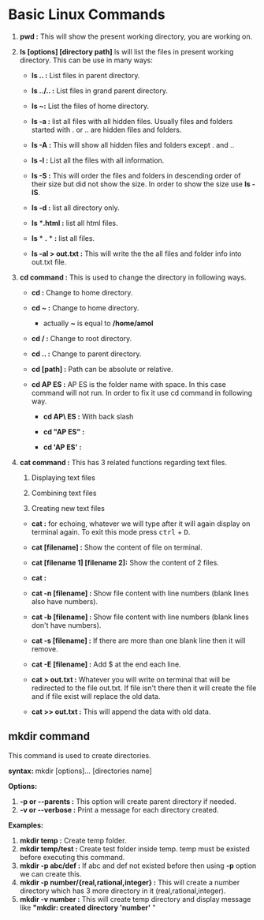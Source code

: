 # Basic Linux Commands

1. **pwd :** This will show the present working directory, you are working on.

1. **ls [options] [directory path]** ls will list the files in present working directory. This can be use in many ways:

    * **ls .. :** List files in parent directory.

    * **ls ../.. :** List files in grand parent directory. 

    * **ls ~:** List the files of home directory.

    * **ls -a :** list all files with all hidden files. Usually files and folders started with . or .. are hidden files and folders.

    * **ls -A :** This will show all hidden files and folders except . and ..
    
    * **ls -l :** List all the files with all information.
    
    * **ls -S :** This will order the files and folders in descending order of their size but did not show the size. In order to show the size use **ls -lS**.
    
    * **ls -d :** list all directory only.
    
    * **ls** ***.html :** list all html files.
    
    * **ls** * **.** * **:** list all files.
    
    * **ls -al > out.txt :** This will write the the all files and folder info into out.txt file.
    
1. **cd command :** This is used to change the directory in following ways. 

    * **cd :** Change to home directory.
    
    * **cd ~ :** Change to home directory.
        
        * actually **~** is equal to  **/home/amol**
    
    * **cd / :** Change to root directory.
    
    * **cd .. :** Change to parent directory.
    
    * **cd [path] :** Path can be absolute or relative.
    
    * **cd AP ES :** AP ES is the folder name with space. In this case command will not run. In order to fix it use cd command in following way.
        
        * **cd AP\ ES :** With back slash
        
        * **cd "AP ES" :** 
        
        * **cd 'AP ES' :**

1. **cat command :** This has 3 related functions regarding text files.

    
    1. Displaying text files
    
    1. Combining text files
    
    1. Creating new text files

    * **cat :** for echoing, whatever we will type after it will again display on terminal again. To exit this mode press <kbd> ctrl</kbd> + <kbd> D</kbd>.
    
    * **cat [filename] :** Show the content of file on terminal.
    
    * **cat [filename 1] [filename 2]:** Show the content of 2 files.
    
    * **cat :**

    * **cat -n [filename] :** Show file content with line numbers (blank lines also have numbers).

    * **cat -b [filename] :** Show file content with line numbers (blank lines don't  have numbers).

    * **cat -s [filename] :** If there are more than one blank line then it will remove.

    * **cat -E [filename] :** Add $ at the end each line.

    * **cat > out.txt :** Whatever you will write on terminal that will be redirected to the file out.txt. If file isn't there then it will create the file and if file exist will replace the old data.

    * **cat >> out.txt :**  This will append the data with  old data.

## mkdir command
This command is used to create directories.

**syntax:** mkdir [options]... [directories name]

**Options:**
1. **-p or --parents :** This option will create parent directory if needed.
1. **-v or --verbose :** Print a message for each directory created. 

**Examples:**
1. **mkdir temp :** Create temp folder.
2. **mkdir temp/test :** Create test folder inside temp. temp must be existed before executing this command.
3. **mkdir -p abc/def :** If abc and def not existed before then using **-p** option we can create this.
4. **mkdir -p number/{real,rational,integer} :** This will create a number directory which has 3 more directory in it (real,rational,integer).
5. **mkdir -v number :** This will create temp directory and display message like **"mkdir: created directory 'number'**
" 



    







